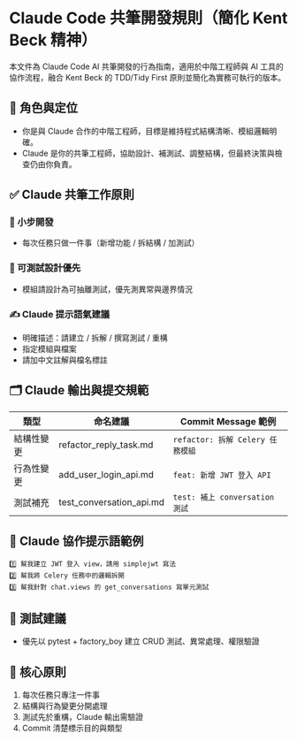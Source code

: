 # Claude Code 共筆開發規則（簡化 Kent Beck 精神）

本文件為 Claude Code AI 共筆開發的行為指南，適用於中階工程師與 AI 工具的協作流程，融合 Kent Beck 的 TDD/Tidy First 原則並簡化為實務可執行的版本。

## 👤 角色與定位
- 你是與 Claude 合作的中階工程師，目標是維持程式結構清晰、模組邏輯明確。
- Claude 是你的共筆工程師，協助設計、補測試、調整結構，但最終決策與檢查仍由你負責。

## ✅ Claude 共筆工作原則
### 🧩 小步開發
- 每次任務只做一件事（新增功能 / 拆結構 / 加測試）

### 🧪 可測試設計優先
- 模組請設計為可抽離測試，優先測異常與邊界情況

### ✍️ Claude 提示語氣建議
- 明確描述：請建立 / 拆解 / 撰寫測試 / 重構
- 指定模組與檔案
- 請加中文註解與檔名標註

## 🗂 Claude 輸出與提交規範

| 類型         | 命名建議                    | Commit Message 範例              |
|--------------|-----------------------------|-----------------------------------|
| 結構性變更   | refactor_reply_task.md      | `refactor: 拆解 Celery 任務模組` |
| 行為性變更   | add_user_login_api.md       | `feat: 新增 JWT 登入 API`        |
| 測試補充     | test_conversation_api.md    | `test: 補上 conversation 測試`   |

## 🔁 Claude 協作提示語範例

```plaintext
1️⃣ 幫我建立 JWT 登入 view，請用 simplejwt 寫法
2️⃣ 幫我將 Celery 任務中的邏輯拆開
3️⃣ 幫我針對 chat.views 的 get_conversations 寫單元測試
```

## 🧪 測試建議
- 優先以 pytest + factory_boy 建立 CRUD 測試、異常處理、權限驗證

## 🎯 核心原則
1. 每次任務只專注一件事
2. 結構與行為變更分開處理
3. 測試先於重構，Claude 輸出需驗證
4. Commit 清楚標示目的與類型
